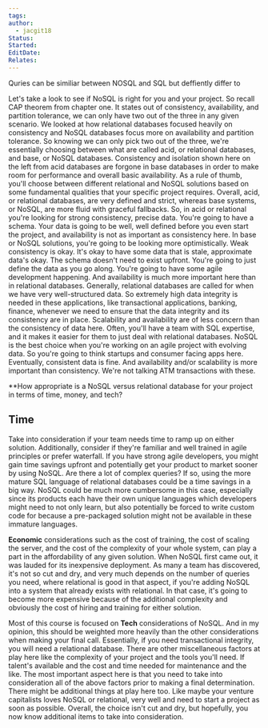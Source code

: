 ```yaml
---
tags: 
author:
  - jacgit18
Status: 
Started: 
EditDate: 
Relates:
---
```

Quries can be similiar between NOSQL and SQL but deffiently differ to


Let's take a look to see if NoSQL is right for you and your project. So recall CAP theorem from chapter one. It states out of consistency, availability, and partition tolerance, we can only have two out of the three in any given scenario. We looked at how relational databases focused heavily on consistency and NoSQL databases focus more on availability and partition tolerance. So knowing we can only pick two out of the three, we're essentially choosing between what are called acid, or relational databases, and base, or NoSQL databases. Consistency and isolation shown here on the left from acid databases are forgone in base databases in order to make room for performance and overall basic availability. As a rule of thumb, you'll choose between different relational and NoSQL solutions based on some fundamental qualities that your specific project requires. Overall, acid, or relational databases, are very defined and strict, whereas base systems, or NoSQL, are more fluid with graceful fallbacks. So, in acid or relational you're looking for strong consistency, precise data. You're going to have a schema. Your data is going to be well, well defined before you even start the project, and availability is not as important as consistency here. In base or NoSQL solutions, you're going to be looking more optimistically. Weak consistency is okay. It's okay to have some data that is stale, approximate data's okay. The schema doesn't need to exist upfront. You're going to just define the data as you go along. You're going to have some agile development happening. And availability is much more important here than in relational databases. Generally, relational databases are called for when we have very well-structured data. So extremely high data integrity is needed in these applications, like transactional applications, banking, finance, whenever we need to ensure that the data integrity and its consistency are in place. Scalability and availability are of less concern than the consistency of data here. Often, you'll have a team with SQL expertise, and it makes it easier for them to just deal with relational databases. NoSQL is the best choice when you're working on an agile project with evolving data. So you're going to think startups and consumer facing apps here. Eventually, consistent data is fine. And availability and/or scalability is more important than consistency. We're not talking ATM transactions with these. 

**How appropriate is a NoSQL versus relational database for your project in terms of time, money, and tech? 

## Time

Take into consideration if your team needs time to ramp up on either solution. Additionally, consider if they're familiar and well trained in agile principles or prefer waterfall. If you have strong agile developers, you might gain time savings upfront and potentially get your product to market sooner by using NoSQL. Are there a lot of complex queries? If so, using the more mature SQL language of relational databases could be a time savings in a big way. NoSQL could be much more cumbersome in this case, especially since its products each have their own unique languages which developers might need to not only learn, but also potentially be forced to write custom code for because a pre-packaged solution might not be available in these immature languages.  



**Economic** considerations such as the cost of training, the cost of scaling the server, and the cost of the complexity of your whole system, can play a part in the affordability of any given solution. When NoSQL first came out, it was lauded for its inexpensive deployment. As many a team has discovered, it's not so cut and dry, and very much depends on the number of queries you need, where relational is good in that aspect, if you're adding NoSQL into a system that already exists with relational. In that case, it's going to become more expensive because of the additional complexity and obviously the cost of hiring and training for either solution.  

Most of this course is focused on **Tech** considerations of NoSQL. And in my opinion, this should be weighted more heavily than the other considerations when making your final call. Essentially, if you need transactional integrity, you will need a relational database. There are other miscellaneous factors at play here like the complexity of your project and the tools you'll need. If talent's available and the cost and time needed for maintenance and the like. The most important aspect here is that you need to take into consideration all of the above factors prior to making a final determination. There might be additional things at play here too. Like maybe your venture capitalists loves NoSQL or relational, very well and need to start a project as soon as possible. Overall, the choice isn't cut and dry, but hopefully, you now know additional items to take into consideration.